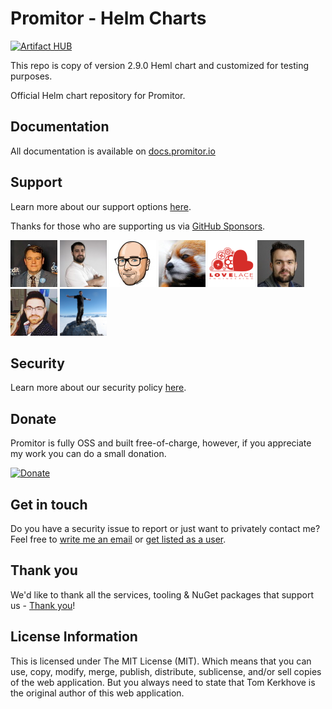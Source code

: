 # Promitor - Helm Charts

[![Artifact HUB](https://img.shields.io/endpoint?url=https://artifacthub.io/badge/repository/promitor)](https://artifacthub.io/packages/search?repo=promitor)

This repo is copy of version 2.9.0 Heml chart and customized for testing purposes.

Official Helm chart repository for Promitor.

## Documentation

All documentation is available on [docs.promitor.io](https://docs.promitor.io)

## Support

Learn more about our support options [here](https://github.com/tomkerkhove/promitor/blob/master/SUPPORT.md).

Thanks for those who are supporting us via [GitHub Sponsors](https://github.com/sponsors/tomkerkhove/).

[![Carlo Garcia-Mier](https://raw.githubusercontent.com/tomkerkhove/promitor/master//media/supporters/CarloGarcia.jpg)](https://github.com/CarloGarcia)
[![Jorge Turrado Ferrero](https://raw.githubusercontent.com/tomkerkhove/promitor/master//media/supporters/JorTurFer.jpg)](https://github.com/JorTurFer)
[![Karl Ots](https://raw.githubusercontent.com/tomkerkhove/promitor/master//media/supporters/karlgots.jpg)](https://github.com/karlgots)
[![Loc Mai](https://raw.githubusercontent.com/tomkerkhove/promitor/master//media/supporters/locmai.jpg)](https://github.com/locmai)
[![Lovelace Engineering](https://raw.githubusercontent.com/tomkerkhove/promitor/master//media/supporters/LovelaceEngineering.png)](https://github.com/LovelaceEngineering)
[![Nills Franssens](https://raw.githubusercontent.com/tomkerkhove/promitor/master//media/supporters/nillsf.jpg)](https://github.com/NillsF)
[![Richard Simpson](https://raw.githubusercontent.com/tomkerkhove/promitor/master//media/supporters/RichiCoder1.jpg)](https://github.com/RichiCoder1)
[![Sam Vanhoutte](https://raw.githubusercontent.com/tomkerkhove/promitor/master//media/supporters/samvanhoutte.png)](https://github.com/samvanhoutte)

## Security

Learn more about our security policy [here](https://github.com/tomkerkhove/promitor/security/policy).

## Donate

Promitor is fully OSS and built free-of-charge, however, if you appreciate my work
you can do a small donation.

[![Donate](https://img.shields.io/badge/Donate%20via-GitHub-blue.svg?style=flat-square)](https://github.com/sponsors/promitor)

## Get in touch

Do you have a security issue to report or just want to privately contact me? Feel
free to [write me an email](mailto:kerkhove.tom@gmail.com) or [get listed as a user](https://forms.gle/hjcpaaVFa1A1hZaK6).

## Thank you

We'd like to thank all the services, tooling & NuGet packages that support us -
 [Thank you](https://promitor.io/thank-you)!

## License Information

This is licensed under The MIT License (MIT). Which means that you can use, copy,
modify, merge, publish, distribute, sublicense, and/or sell copies of the web
application. But you always need to state that Tom Kerkhove is the original author
of this web application.
